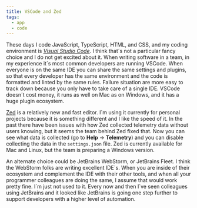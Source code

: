 ```yaml
---
title: VSCode and Zed
tags:
  - app
  - code
---
```

These days I code JavaScript, TypeScript, HTML, and CSS, and my coding environment is [<cite>Visual Studio Code</cite>](https://code.visualstudio.com). I think that´s not a particular fancy choice and I do not get excited about it. When writing software in a team, in my experience it´s most common developers are running VSCode. When everyone is on the same IDE you can share the same settings and plugins, so that every developer has the same environment and the code is formatted and linted by the same rules. Failure situation are more easy to track down because you only have to take care of a single IDE. VSCode doesn´t cost money, it runs as well on Mac as on Windows, and it has a huge plugin ecosystem.

[Zed](https://zed.dev) is a relatively new and fast editor. I´m using it currently for personal projects because it is something different and I like the speed of it. In the past there have been issues with how Zed collected telemetry data without users knowing, but it seems the team behind Zed fixed that. Now you can see what data is collected (go to **Help** → **Telemetry**) and you can disable collecting the data in the `settings.json` file. Zed is currently available for Mac and Linux, but the team is preparing a Windows version.

An alternate choice could be JetBrains WebStorm, or JetBrains Fleet. I think the WebStorm folks are writing excellent IDE´s. When you are inside of their ecosystem and complement the IDE with their other tools, and when all your programmer colleagues are doing the same, I assume that would work pretty fine. I´m just not used to it. Every now and then I´ve seen colleagues using JetBrains and it looked like JetBrains is going one step further to support developers with a higher level of automation.


